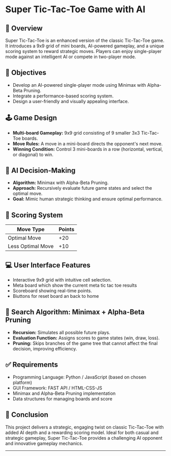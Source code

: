 # Super Tic-Tac-Toe Game with AI

## 📌 Overview

Super Tic-Tac-Toe is an enhanced version of the classic Tic-Tac-Toe game. It introduces a 9x9 grid of mini boards, AI-powered gameplay, and a unique scoring system to reward strategic moves. Players can enjoy single-player mode against an intelligent AI or compete in two-player mode.

## 🎯 Objectives

- Develop an AI-powered single-player mode using Minimax with Alpha-Beta Pruning.
- Integrate a performance-based scoring system.
- Design a user-friendly and visually appealing interface.

## 🕹️ Game Design

- **Multi-board Gameplay:** 9x9 grid consisting of 9 smaller 3x3 Tic-Tac-Toe boards.
- **Move Rules:** A move in a mini-board directs the opponent's next move.
- **Winning Condition:** Control 3 mini-boards in a row (horizontal, vertical, or diagonal) to win.

## 🤖 AI Decision-Making

- **Algorithm:** Minimax with Alpha-Beta Pruning.
- **Approach:** Recursively evaluate future game states and select the optimal move.
- **Goal:** Mimic human strategic thinking and ensure optimal performance.

## 🧮 Scoring System

| Move Type              | Points      |
|------------------------|-------------|
| Optimal Move           | +20         |
| Less Optimal Move      | +10          |

## 💻 User Interface Features

- Interactive 9x9 grid with intuitive cell selection.
- Meta board which show the current meta tic tac toe results
- Scoreboard showing real-time points.
- Biuttons for reset board an back to home

## 🧠 Search Algorithm: Minimax + Alpha-Beta Pruning

- **Recursion:** Simulates all possible future plays.
- **Evaluation Function:** Assigns scores to game states (win, draw, loss).
- **Pruning:** Skips branches of the game tree that cannot affect the final decision, improving efficiency.

## ✅ Requirements

- Programming Language: Python / JavaScript (based on chosen platform)
- GUI Framework: FAST API / HTML-CSS-JS
- Minimax and Alpha-Beta Pruning implementation
- Data structures for managing boards and score

## 📌 Conclusion

This project delivers a strategic, engaging twist on classic Tic-Tac-Toe with added AI depth and a rewarding scoring model. Ideal for both casual and strategic gameplay, Super Tic-Tac-Toe provides a challenging AI opponent and innovative gameplay mechanics.

---
